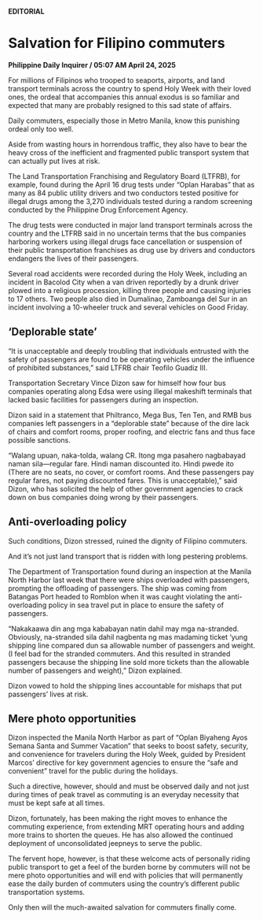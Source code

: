 **EDITORIAL**

# Salvation for Filipino commuters

****Philippine Daily Inquirer / 05:07 AM April 24, 2025****

For millions of Filipinos who trooped to seaports, airports, and land transport terminals across the country to spend Holy Week with their loved ones, the ordeal that accompanies this annual exodus is so familiar and expected that many are probably resigned to this sad state of affairs.

Daily commuters, especially those in Metro Manila, know this punishing ordeal only too well.

Aside from wasting hours in horrendous traffic, they also have to bear the heavy cross of the inefficient and fragmented public transport system that can actually put lives at risk.

The Land Transportation Franchising and Regulatory Board (LTFRB), for example, found during the April 16 drug tests under “Oplan Harabas” that as many as 84 public utility drivers and two conductors tested positive for illegal drugs among the 3,270 individuals tested during a random screening conducted by the Philippine Drug Enforcement Agency.

The drug tests were conducted in major land transport terminals across the country and the LTFRB said in no uncertain terms that the bus companies harboring workers using illegal drugs face cancellation or suspension of their public transportation franchises as drug use by drivers and conductors endangers the lives of their passengers.

Several road accidents were recorded during the Holy Week, including an incident in Bacolod City when a van driven reportedly by a drunk driver plowed into a religious procession, killing three people and causing injuries to 17 others. Two people also died in Dumalinao, Zamboanga del Sur in an incident involving a 10-wheeler truck and several vehicles on Good Friday.

## ‘Deplorable state’

“It is unacceptable and deeply troubling that individuals entrusted with the safety of passengers are found to be operating vehicles under the influence of prohibited substances,” said LTFRB chair Teofilo Guadiz III.

Transportation Secretary Vince Dizon saw for himself how four bus companies operating along Edsa were using illegal makeshift terminals that lacked basic facilities for passengers during an inspection.

Dizon said in a statement that Philtranco, Mega Bus, Ten Ten, and RMB bus companies left passengers in a “deplorable state” because of the dire lack of chairs and comfort rooms, proper roofing, and electric fans and thus face possible sanctions.

“Walang upuan, naka-tolda, walang CR. Itong mga pasahero nagbabayad naman sila—regular fare. Hindi naman discounted ito. Hindi pwede ito (There are no seats, no cover, or comfort rooms. And these passengers pay regular fares, not paying discounted fares. This is unacceptable),” said Dizon, who has solicited the help of other government agencies to crack down on bus companies doing wrong by their passengers.

## Anti-overloading policy

Such conditions, Dizon stressed, ruined the dignity of Filipino commuters.

And it’s not just land transport that is ridden with long pestering problems.

The Department of Transportation found during an inspection at the Manila North Harbor last week that there were ships overloaded with passengers, prompting the offloading of passengers. The ship was coming from Batangas Port headed to Romblon when it was caught violating the anti-overloading policy in sea travel put in place to ensure the safety of passengers.

“Nakakaawa din ang mga kababayan natin dahil may mga na-stranded. Obviously, na-stranded sila dahil nagbenta ng mas madaming ticket ‘yung shipping line compared dun sa allowable number of passengers and weight. (I feel bad for the stranded commuters. And this resulted in stranded passengers because the shipping line sold more tickets than the allowable number of passengers and weight),” Dizon explained.

Dizon vowed to hold the shipping lines accountable for mishaps that put passengers’ lives at risk.

## Mere photo opportunities

Dizon inspected the Manila North Harbor as part of “Oplan Biyaheng Ayos Semana Santa and Summer Vacation” that seeks to boost safety, security, and convenience for travelers during the Holy Week, guided by President Marcos’ directive for key government agencies to ensure the “safe and convenient” travel for the public during the holidays.

Such a directive, however, should and must be observed daily and not just during times of peak travel as commuting is an everyday necessity that must be kept safe at all times.

Dizon, fortunately, has been making the right moves to enhance the commuting experience, from extending MRT operating hours and adding more trains to shorten the queues. He has also allowed the continued deployment of unconsolidated jeepneys to serve the public.

The fervent hope, however, is that these welcome acts of personally riding public transport to get a feel of the burden borne by commuters will not be mere photo opportunities and will end with policies that will permanently ease the daily burden of commuters using the country’s different public transportation systems.

Only then will the much-awaited salvation for commuters finally come.